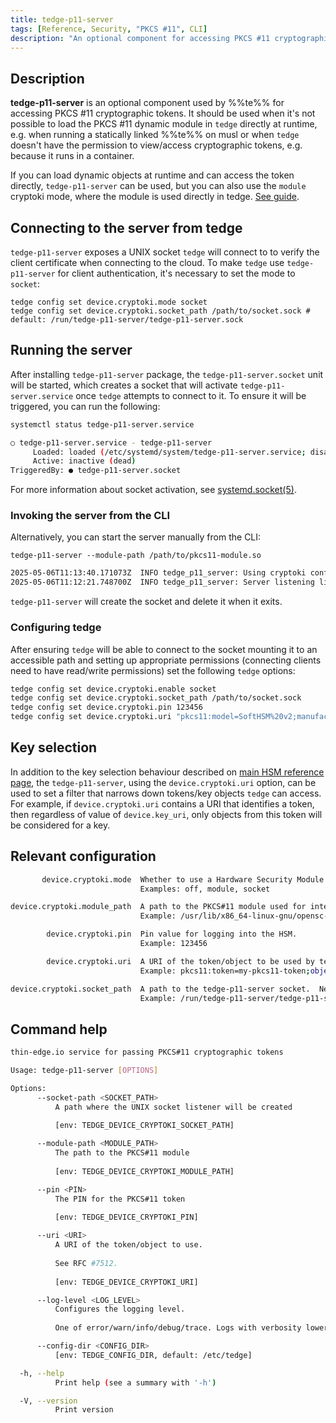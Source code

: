 ```yaml
---
title: tedge-p11-server
tags: [Reference, Security, "PKCS #11", CLI]
description: "An optional component for accessing PKCS #11 cryptographic tokens"
---
```


## Description

**tedge-p11-server** is an optional component used by %%te%% for accessing PKCS #11 cryptographic
tokens. It should be used when it's not possible to load the PKCS #11 dynamic module in `tedge`
directly at runtime, e.g. when running a statically linked %%te%% on musl or when `tedge` doesn't
have the permission to view/access cryptographic tokens, e.g. because it runs in a container.

If you can load dynamic objects at runtime and can access the token directly, `tedge-p11-server` can
be used, but you can also use the `module` cryptoki mode, where the module is used directly in
tedge. [See guide](./hsm-support.md#part-2-thin-edge-setup).


## Connecting to the server from tedge

`tedge-p11-server` exposes a UNIX socket `tedge` will connect to to verify the client certificate
when connecting to the cloud. To make `tedge` use `tedge-p11-server` for client authentication, it's
necessary to set the mode to `socket`:

```shell
tedge config set device.cryptoki.mode socket
tedge config set device.cryptoki.socket_path /path/to/socket.sock # default: /run/tedge-p11-server/tedge-p11-server.sock
```

## Running the server

After installing `tedge-p11-server` package, the `tedge-p11-server.socket` unit will be started,
which creates a socket that will activate `tedge-p11-server.service` once `tedge` attempts to
connect to it. To ensure it will be triggered, you can run the following:

```sh
systemctl status tedge-p11-server.service
```

```sh title="systemctl status tedge-p11-server.service"
○ tedge-p11-server.service - tedge-p11-server
     Loaded: loaded (/etc/systemd/system/tedge-p11-server.service; disabled; preset: enabled)
     Active: inactive (dead)
TriggeredBy: ● tedge-p11-server.socket
```

For more information about socket activation, see [systemd.socket(5)][1].

[1]: https://www.freedesktop.org/software/systemd/man/latest/systemd.socket.html

### Invoking the server from the CLI

Alternatively, you can start the server manually from the CLI:

```shell
tedge-p11-server --module-path /path/to/pkcs11-module.so
```
```sh title="Output"
2025-05-06T11:13:40.171073Z  INFO tedge_p11_server: Using cryptoki configuration cryptoki_config=CryptokiConfigDirect { module_path: "/path/to/pkcs11-module.so", pin: "[REDACTED]", uri: None }
2025-05-06T11:12:21.748700Z  INFO tedge_p11_server: Server listening listener=Some("./tedge-p11-server.sock")
```

`tedge-p11-server` will create the socket and delete it when it exits.

### Configuring tedge

After ensuring `tedge` will be able to connect to the socket mounting it to an accessible path and setting up appropriate permissions (connecting clients need to have read/write permissions) set the following `tedge` options:

```sh
tedge config set device.cryptoki.enable socket
tedge config set device.cryptoki.socket_path /path/to/socket.sock
tedge config set device.cryptoki.pin 123456
tedge config set device.cryptoki.uri "pkcs11:model=SoftHSM%20v2;manufacturer=SoftHSM%20project;serial=83f9cf49039c051a;token=my-token;id=%01;object=my-key;type=private"
```

## Key selection

<!-- NOTE: this behaviour is currently not tested directly -->
In addition to the key selection behaviour described on [main HSM reference page](./hsm-support.md#key-selection),
the `tedge-p11-server`, using the `device.cryptoki.uri` option, can be used to set a filter that
narrows down tokens/key objects `tedge` can access. For example, if `device.cryptoki.uri` contains a
URI that identifies a token, then regardless of value of `device.key_uri`, only objects from this
token will be considered for a key.

## Relevant configuration

```sh command="tedge config list --doc device.cryptoki" title="tedge config list --doc device.cryptoki"
       device.cryptoki.mode  Whether to use a Hardware Security Module for authenticating the MQTT connection with the cloud.  "off" to not use the HSM, "module" to use the provided cryptoki dynamic module, "socket" to access the HSM via tedge-p11-server signing service.
                             Examples: off, module, socket

device.cryptoki.module_path  A path to the PKCS#11 module used for interaction with the HSM.  Needs to be set when `device.cryptoki.mode` is set to `module`.
                             Example: /usr/lib/x86_64-linux-gnu/opensc-pkcs11.so

        device.cryptoki.pin  Pin value for logging into the HSM.
                             Example: 123456

        device.cryptoki.uri  A URI of the token/object to be used by tedge-p11-server.  See RFC #7512.
                             Example: pkcs11:token=my-pkcs11-token;object=my-key

device.cryptoki.socket_path  A path to the tedge-p11-server socket.  Needs to be set when `device.cryptoki.mode` is set to `socket`.
                             Example: /run/tedge-p11-server/tedge-p11-server.sock
```

## Command help

<!-- the command component doesn't generate any output, perhaps because tedge-p11-server binary isn't present? -->
```sh command="tedge-p11-server --help" title="tedge-p11-server --help"
thin-edge.io service for passing PKCS#11 cryptographic tokens

Usage: tedge-p11-server [OPTIONS]

Options:
      --socket-path <SOCKET_PATH>
          A path where the UNIX socket listener will be created
          
          [env: TEDGE_DEVICE_CRYPTOKI_SOCKET_PATH]

      --module-path <MODULE_PATH>
          The path to the PKCS#11 module
          
          [env: TEDGE_DEVICE_CRYPTOKI_MODULE_PATH]

      --pin <PIN>
          The PIN for the PKCS#11 token
          
          [env: TEDGE_DEVICE_CRYPTOKI_PIN]

      --uri <URI>
          A URI of the token/object to use.
          
          See RFC #7512.
          
          [env: TEDGE_DEVICE_CRYPTOKI_URI]

      --log-level <LOG_LEVEL>
          Configures the logging level.
          
          One of error/warn/info/debug/trace. Logs with verbosity lower or equal to the selected level will be printed, i.e. warn prints ERROR and WARN logs and trace prints logs of all levels.

      --config-dir <CONFIG_DIR>
          [env: TEDGE_CONFIG_DIR, default: /etc/tedge]

  -h, --help
          Print help (see a summary with '-h')

  -V, --version
          Print version
```
